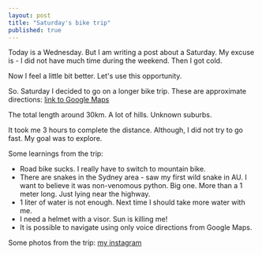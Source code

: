```yaml
---
layout: post
title: "Saturday's bike trip"
published: true
---
```


Today is a Wednesday. But I am writing a post about a Saturday. My excuse is - I did not have much time during the weekend. Then I got cold. 

Now I feel a little bit better. Let's use this opportunity.

So. Saturday I decided to go on a longer bike trip. These are approximate directions: [link to Google Maps](https://www.google.com.au/maps/dir/Coles+Supermarkets/-33.8235436,151.1935156/-33.8044319,151.1932581/-33.7838223,151.1918025/-33.7639072,151.2057571/-33.7667725,151.2192915/-33.772363,151.2361044/-33.8012878,151.2461921/-33.8244766,151.2362725/-33.8375534,151.2091393/@-33.8039772,151.2037396,13.03z/data=!4m17!4m16!1m5!1m1!1s0x0:0xe845e99083125c5a!2m2!1d151.2089406!2d-33.8392266!1m0!1m0!1m0!1m0!1m0!1m0!1m0!1m0!1m0!3e1)

The total length around 30km. A lot of hills. Unknown suburbs. 

It took me 3 hours to complete the distance. Although, I did not try to go fast. My goal was to explore.

Some learnings from the trip:

* Road bike sucks. I really have to switch to mountain bike. 
* There are snakes in the Sydney area - saw my first wild snake in AU. I want to believe it was non-venomous python. Big one. More than a 1 meter long. Just lying near the highway.
* 1 liter of water is not enough. Next time I should take more water with me.
* I need a helmet with a visor. Sun is killing me!
* It is possible to navigate using only voice directions from Google Maps.

Some photos from the trip: [my instagram](https://www.instagram.com/p/BhQit_CBUCO)
